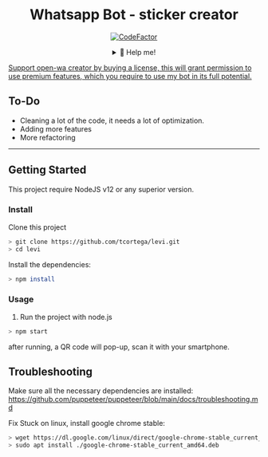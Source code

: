 <div align="center">
 
# Whatsapp Bot - sticker creator
[![CodeFactor](https://www.codefactor.io/repository/github/tcortega/levi/badge)](https://www.codefactor.io/repository/github/tcortega/levi)
<details>
 <summary>🥟 Help me!</summary>
 
 [Paypal.com](https://www.paypal.com/donate?hosted_button_id=FMQL9JW5QV2ZG)
 
</details>
</div>

[Support open-wa creator by buying a license, this will grant permission to use premium features, which you require to use my bot in its full potential.](https://gumroad.com/l/open-wa?tier=1+Restricted+License+Key)

## To-Do

- Cleaning a lot of the code, it needs a lot of optimization.
- Adding more features
- More refactoring

---

## Getting Started

This project require NodeJS v12 or any superior version.

### Install

Clone this project

```bash
> git clone https://github.com/tcortega/levi.git
> cd levi
```

Install the dependencies:

```bash
> npm install
```

### Usage

1. Run the project with node.js

```bash
> npm start
```

after running, a QR code will pop-up, scan it with your smartphone.

## Troubleshooting

Make sure all the necessary dependencies are installed: https://github.com/puppeteer/puppeteer/blob/main/docs/troubleshooting.md

Fix Stuck on linux, install google chrome stable:

```bash
> wget https://dl.google.com/linux/direct/google-chrome-stable_current_amd64.deb
> sudo apt install ./google-chrome-stable_current_amd64.deb
```
